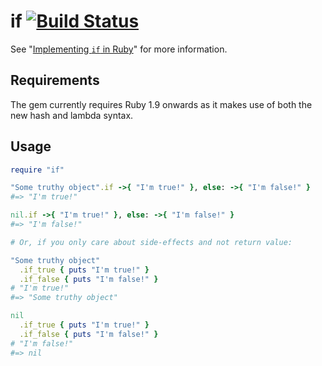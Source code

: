 # if [![Build Status](https://secure.travis-ci.org/mudge/if.png?branch=master)](http://travis-ci.org/mudge/if)

See "[Implementing `if` in Ruby](http://mudge.github.com/2012/07/09/implementing-if-in-ruby.html)" for more information.

## Requirements

The gem currently requires Ruby 1.9 onwards as it makes use of both the new
hash and lambda syntax.

## Usage

```ruby
require "if"

"Some truthy object".if ->{ "I'm true!" }, else: ->{ "I'm false!" }
#=> "I'm true!"

nil.if ->{ "I'm true!" }, else: ->{ "I'm false!" }
#=> "I'm false!"

# Or, if you only care about side-effects and not return value:

"Some truthy object"
  .if_true { puts "I'm true!" }
  .if_false { puts "I'm false!" }
# "I'm true!"
#=> "Some truthy object"

nil
  .if_true { puts "I'm true!" }
  .if_false { puts "I'm false!" }
# "I'm false!"
#=> nil
```

